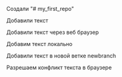 Создали "# my_first_repo" 

Добавили текст

Добавили текст через веб браузер

Добавим текcт локально

Добавили текст в новой ветке newbranch

Разрешаем конфликт текста в браузере
